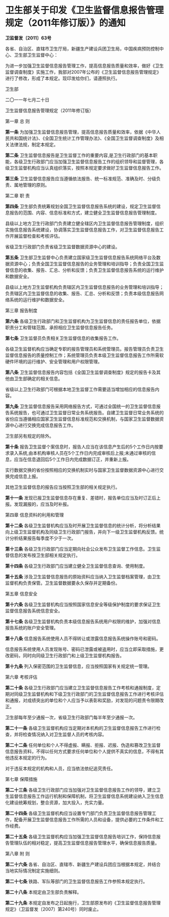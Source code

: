 # 卫生部关于印发《卫生监督信息报告管理规定（2011年修订版）》的通知

**卫监督发〔2011〕63号**

各省、自治区、直辖市卫生厅局，新疆生产建设兵团卫生局，中国疾病预防控制中心、卫生部卫生监督中心：

为进一步加强卫生监督信息报告管理工作，提高信息报告质量和效率，做好《卫生监督调查制度》实施工作，我部对2007年公布的《卫生监督信息报告管理规定》进行了修改，形成了本规定。现印发给你们，请遵照执行。

卫生部

二〇一一年七月二十日

卫生监督信息报告管理规定（2011年修订版）

第一章 总 则

**第一条** 为加强卫生监督信息报告管理，提高信息报告质量和效率，依据《中华人民共和国统计法》、《全国卫生统计工作管理办法》、《全国卫生监督调查制度》及相关法律法规，制定本规定。

**第二条** 卫生监督信息报告是卫生监督工作的重要内容,是卫生行政部门的基本职能，各级卫生行政部门应当加强卫生监督信息报告工作的组织领导和监督管理，各级卫生监督机构应当认真组织落实，按照本规定要求做好卫生监督信息报告工作。

**第三条** 卫生监督信息报告应当遵循依法报告、统一标准规范、准确及时、分级负责、属地管理的原则。

第二章 职 责

**第四条** 卫生部负责统筹规划全国卫生监督信息报告系统的建设，规定卫生监督信息报告的范围、内容、信息标准和方式，建立健全卫生监督信息报告管理制度。

县级以上地方卫生行政部门负责建立健全辖区内卫生监督信息报告管理制度，组织实施信息报告系统建设，协调落实卫生监督信息报告工作，对卫生监督信息报告工作开展监督检查和考核评估。

省级卫生行政部门负责省级卫生监督数据资源中心的建设。

**第五条** 卫生部卫生监督中心负责建立国家级卫生监督信息报告系统网络平台及数据资源中心；负责全国卫生监督信息报告的业务管理和培训指导；负责全国卫生监督信息的收集、报告、汇总、分析和反馈；负责卫生监督信息报告系统的运行维护和数据安全。

县级以上地方卫生监督机构负责辖区内卫生监督信息报告的业务管理和培训指导；负责辖区内卫生监督信息的收集、报告、汇总、分析和反馈；负责本级信息报告网络系统的运行维护和数据安全。

第三章 报告制度

**第六条** 各级卫生行政部门和卫生监督机构为卫生监督信息的责任报告单位，依据职责分工和管辖范围，承担相应卫生监督信息报告任务。

**第七条** 卫生监督员负责相关卫生监督信息的收集报告工作。

各级卫生监督机构应当确定专职的报告管理员和系统管理员。报告管理员负责卫生监督信息报告的质量控制工作；系统管理员负责本级卫生监督信息报告工作所需软硬件环境的运行维护、安全管理和用户权限管理。

**第八条** 卫生监督信息报告内容包括《全国卫生监督调查制度》规定的报告卡及其他由卫生部确定的相关信息。

省级以上卫生行政部门可根据本地卫生监督工作需要适当增加相应的信息报告内容。

**第九条** 卫生监督信息报告采用网络报告方式，可通过全国统一的卫生监督信息报告系统报告，也可通过卫生监督日常业务系统报告。自建卫生监督日常业务系统的省份应当遵循相应国家卫生监督信息标准规范和交换机制，与国家卫生监督数据资源中心进行交换完成信息报告工作。

卫生部另有规定的除外。

**第十条** 报告卫生监督个案信息时，报告人应当在该信息产生后的5个工作日内按要求录入系统,由本机构审核人员在5个工作日内完成审核后上报;未通过审核的信息，应当在信息退回后5个工作日内完成数据订正，并重新上报。

实行数据交换的省份按照相应的交换机制实时与国家卫生监督数据资源中心进行交换完成信息上报。

其他卫生监督信息的报告应当按照卫生部的相关规定执行。

**第十一条** 发现已报卫生监督信息存在重复、差错时，报告单位应当及时订正后上报。发现漏报的，应当及时补报。

第四章 信息资料的利用和管理

**第十二条** 各级卫生监督机构应当及时开展卫生监督信息的统计分析，将分析结果向上级卫生监督机构及同级卫生行政部门报告，并向下一级卫生监督机构反馈。统计分析结果报告每季度不少于一次。

**第十三条** 各级卫生行政部门应当定期向社会公众发布卫生监督工作信息。卫生监督信息的发布按卫生部相关规定执行。

**第十四条** 各级卫生行政部门应当建立健全卫生监督信息查询、使用制度。

**第十五条** 涉及卫生监督信息报告的原始资料应当纳入卫生监督档案管理，由卫生监督机构负责保管。卫生监督数据要永久保存并定期备份。

第五章 信息安全

**第十六条** 各级卫生监督机构应当按照国家信息安全等级保护制度的要求保证卫生监督信息报告系统信息安全。

**第十七条** 各级卫生监督机构负责本级信息报告系统用户权限的维护，加强对信息报告系统的账户安全管理。

**第十八条** 信息报告系统使用人员不得转让或泄露信息报告系统操作账号和密码。

信息报告系统使用人员发现账号、密码已泄露或被盗用时，应当立即采取措施，更改密码，同时向同级卫生行政部门和上级卫生监督机构报告。

**第十九条** 列入保密范围的卫生监督信息，应当按照国家有关规定统一管理。

第六章 考核评估

**第二十条** 各级卫生行政部门应当建立卫生监督信息报告工作考核和通报制度，定期对同级卫生监督机构和下级卫生行政部门的卫生监督信息报告工作进行考核评估和通报，对成绩突出的单位和个人应当予以表彰和奖励，对发现的问题责令限期改正。

卫生部每年至少通报一次，省级卫生行政部门每半年至少通报一次。

**第二十一条** 各级卫生监督机构应当定期对本机构的卫生监督信息报告工作进行检查，并将检查情况纳入对卫生监督人员的考核内容。

**第二十二条** 任何单位和个人不得虚报、瞒报、拒报、迟报、伪造和篡改卫生监督信息报告资料，不得以任何方式要求任何单位和个人提供不真实的信息，不得有其他违反本规定的行为。

对于违反本规定的机构和人员，应当依法依纪追究责任。

第七章 保障措施

**第二十三条** 各级卫生行政部门应当加强对卫生监督信息报告工作的领导，建立卫生监督信息报告工作运行机制和保障机制，将卫生监督信息系统建设纳入卫生信息化建设统筹规划，整合资源，加大投入，充实力量。

**第二十四条** 各级卫生监督机构应当设置专门部门负责卫生监督信息报告管理工作，配备开展卫生监督信息报告工作所需的人员和设备，提供必要的工作条件和工作经费。

**第二十五条** 各级卫生监督机构应当加强卫生监督信息报告培训工作，保持信息报告管理队伍的相对稳定，提高卫生监督信息报告管理水平，确保信息报告质量。

第八章 附 则

**第二十六条** 各省、自治区、直辖市、新疆生产建设兵团应当根据本规定，并结合当地实际情况制定实施细则。

**第二十七条** 铁路、军队等部门的卫生监督信息报告工作参照本规定执行。

**第二十八条** 本规定由卫生部负责解释。

**第二十九条** 本规定自发布之日起施行，卫生部原发布的《卫生监督信息报告管理规定》（卫监督发〔2007〕第240号）同时废止。
